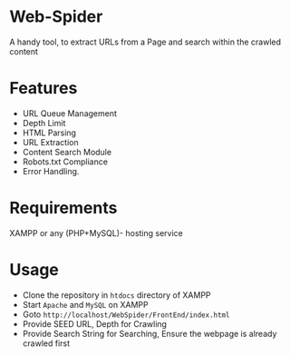# Web-Spider
A handy tool, to extract URLs from a Page and search within the crawled content

# Features
- URL Queue Management
- Depth Limit
- HTML Parsing
- URL Extraction
- Content Search Module
- Robots.txt Compliance
- Error Handling.

# Requirements
XAMPP or any (PHP+MySQL)- hosting service

# Usage
- Clone the repository in `htdocs` directory of XAMPP
- Start `Apache` and `MySQL` on XAMPP
- Goto `http://localhost/WebSpider/FrontEnd/index.html`
- Provide SEED URL, Depth for Crawling
- Provide Search String for Searching, Ensure the webpage is already crawled first



